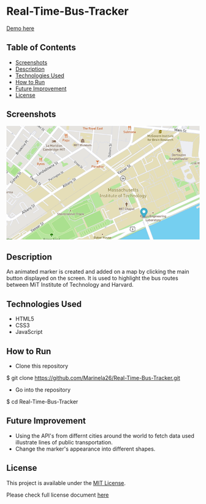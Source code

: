 # Real-Time-Bus-Tracker

<a href="https://marinela26.github.io/Real-Time-Bus-Tracker/">Demo here</a>

## Table of Contents
* [Screenshots](#screenshots)
* [Description](#description)
* [Technologies Used](#technologies-used)
* [How to Run](#how-to-run)
* [Future Improvement](#future-improvement)
* [License](#license)


## Screenshots

<img src="marker.png" alt="PacMan" width="#" height="#">

## Description

An animated marker is created and added on a map by clicking the main button displayed on the screen. It is used to highlight the bus routes between MiT Institute of Technology and Harvard.

## Technologies Used
- HTML5
- CSS3
- JavaScript


## How to Run

* Clone this repository

$ git clone https://github.com/Marinela26/Real-Time-Bus-Tracker.git

* Go into the repository

$ cd Real-Time-Bus-Tracker

## Future Improvement

- Using the API's from differnt cities around the world to fetch data used illustrate lines of public transportation.
- Change the marker's appearance into different shapes.



 ## License
 
This project is available under the [MIT License](). 

Please check full license document <a href="https://github.com/Marinela26/Real-Time-Bus-Tracker/blob/main/LICENSE">here</a>

